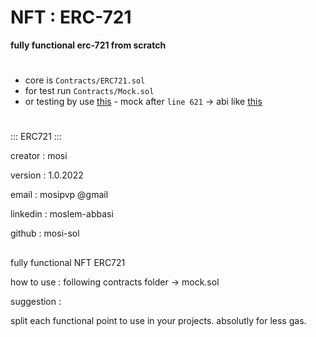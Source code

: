 # NFT : ERC-721
**fully functional erc-721 from scratch**
#

- core is `Contracts/ERC721.sol`
- for test run `Contracts/Mock.sol`
- or testing by use [this](https://github.com/mosi-sol/nft-erc721/blob/main/NFT-ERC721-Flat.sol) - mock after `line 621` -> abi like [this](https://github.com/mosi-sol/nft-erc721/blob/main/abi.json) 

#

::: ERC721 :::
                     
creator :       mosi
            
version :       1.0.2022
            
email :         mosipvp @gmail
            
linkedin :      moslem-abbasi
            
github :        mosi-sol
            
##             
fully functional NFT ERC721
            
how to use : following contracts folder -> mock.sol
    
suggestion : 
                    
split each functional point to use in your projects. absolutly for less gas.
        

